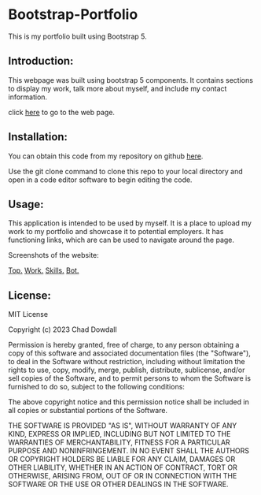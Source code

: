 # Bootstrap-Portfolio
This is my portfolio built using Bootstrap 5.

## Introduction:

This webpage was built using bootstrap 5 components.
It contains sections to display my work, talk more about myself, and include my contact information.

click [here](https://cjgd99.github.io/Bootstrap-Portfolio/) to go to the web page.

## Installation:

You can obtain this code from my repository on github [here](https://github.com/CJGD99/bootstrap-portfolio).

Use the git clone command to clone this repo to your local directory and open in a code editor software to begin editing the code.

## Usage:

This application is intended to be used by myself. It is a place to upload my work to my portfolio and showcase it to potential employers. It has functioning links, which are can be used to navigate around the page.

Screenshots of the website:

[Top.](images/Top-ss.png)
[Work.](images/work-ss.png)
[Skills.](images/skills-ss.png)
[Bot.](images/bot-ss.png)

## License:

MIT License

Copyright (c) 2023 Chad Dowdall

Permission is hereby granted, free of charge, to any person obtaining a copy
of this software and associated documentation files (the "Software"), to deal
in the Software without restriction, including without limitation the rights
to use, copy, modify, merge, publish, distribute, sublicense, and/or sell
copies of the Software, and to permit persons to whom the Software is
furnished to do so, subject to the following conditions:

The above copyright notice and this permission notice shall be included in all
copies or substantial portions of the Software.

THE SOFTWARE IS PROVIDED "AS IS", WITHOUT WARRANTY OF ANY KIND, EXPRESS OR
IMPLIED, INCLUDING BUT NOT LIMITED TO THE WARRANTIES OF MERCHANTABILITY,
FITNESS FOR A PARTICULAR PURPOSE AND NONINFRINGEMENT. IN NO EVENT SHALL THE
AUTHORS OR COPYRIGHT HOLDERS BE LIABLE FOR ANY CLAIM, DAMAGES OR OTHER
LIABILITY, WHETHER IN AN ACTION OF CONTRACT, TORT OR OTHERWISE, ARISING FROM,
OUT OF OR IN CONNECTION WITH THE SOFTWARE OR THE USE OR OTHER DEALINGS IN THE
SOFTWARE.